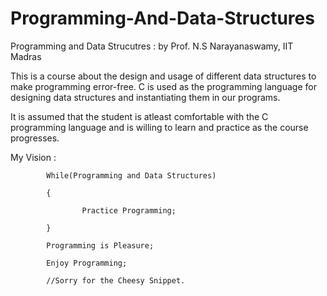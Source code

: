 # Programming-And-Data-Structures

Programming and Data Strucutres : by Prof. N.S Narayanaswamy, IIT Madras

This is a course about the design and usage of different data structures to make programming  error-free.  C is used as the programming language for designing  data structures and instantiating them in our programs. 

It is assumed that the student is atleast comfortable with the C programming language and is willing to learn and practice as the course progresses. 

My Vision : 
            
            While(Programming and Data Structures)
            
            {
            
                    Practice Programming;
                    
            }
            
            Programming is Pleasure;
            
            Enjoy Programming; 
            
            //Sorry for the Cheesy Snippet.
